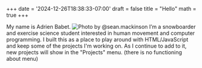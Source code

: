 +++
date = '2024-12-26T18:38:33-07:00'
draft = false
title = "Hello"
math = true
+++

My name is Adrien Babet.
![](/images/hero-snow.jpg "Photo by @sean.mackinson")
I’m a snowboarder and exercise science student interested in human movement and computer programming. I built this as a place to play around with HTML/JavaScript and keep some of the projects I'm working on. As I continue to add to it, new projects will show in the "Projects" menu. (there is no functioning about menu)
